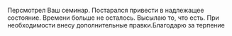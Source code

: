 Персмотрел Ваш семинар. Постарался привести в надлежащее состояние. Времени больше не осталось. Высылаю то, что есть. При необходимости внесу дополнительные правки.Благодарю за терпение